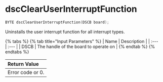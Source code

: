# dscClearUserInterruptFunction

```c
BYTE dscClearUserInterruptFunction(DSCB board);
```

Uninstalls the user interrupt function for all interrupt types.

{% tabs %}
{% tab title="Input Parameters" %}
| Name | Description |
| :--- | :--- |
| DSCB | The handle of the board to operate on |
{% endtab %}
{% endtabs %}

| Return Value |
| :--- |
| Error code or 0. |


